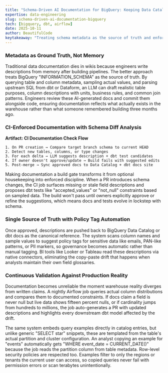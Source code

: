 ```yaml
---
title: "Schema-Driven AI Documentation for BigQuery: Keeping Data Catalogs Honest in CI/CD"
expertise: data-engineering
slug: schema-driven-ai-documentation-bigquery
tech: [bigquery, dbt, airflow]
date: 2025-10-11
author: BeautifulCode
keytakeaway: "Treating schema metadata as the source of truth and enforcing documentation updates in CI transforms data catalogs from stale wikis into living contracts that stay synchronized with production reality."
---
```


### Metadata as Ground Truth, Not Memory

Traditional data documentation dies in wikis because engineers write descriptions from memory after building pipelines. The better approach treats BigQuery "INFORMATION_SCHEMA" as the source of truth. By querying table and column metadata, sampling actual values, and parsing upstream SQL from dbt or Dataform, an LLM can draft realistic table purposes, column descriptions with units, business rules, and common join patterns. Engineers review these AI-generated docs and commit them alongside code, ensuring documentation reflects what actually exists in the warehouse rather than what someone remembered building three months ago.

### CI-Enforced Documentation with Schema Diff Analysis

**Artifact: CI Documentation Check Flow**

```text
1. On PR creation → Compare target branch schema to current HEAD
2. Detect new tables, columns, or type changes
3. For each delta → LLM suggests description + dbt test candidates
4. If owner doesn't approve/update → Build fails with suggested edits
5. Post-merge → Sync approved docs to Data Catalog + dbt docs site
```

Making documentation a build gate transforms it from optional housekeeping into enforced discipline. When a PR introduces schema changes, the CI job surfaces missing or stale field descriptions and proposes dbt tests like "accepted_values" or "not_null" constraints based on sampled data. The build won't pass until owners explicitly approve or refine the suggestions, which means docs and tests evolve in lockstep with schema.

### Single Source of Truth with Policy Tag Automation

Once approved, descriptions are pushed back to BigQuery Data Catalog or dbt docs as the canonical reference. The system scans column names and sample values to suggest policy tags for sensitive data like emails, PAN-like patterns, or PII markers, so governance becomes automatic rather than manual tagging. BI tools like Looker or Tableau read these descriptions via native connectors, eliminating the copy-paste drift that happens when analysts maintain their own field glossaries.

### Continuous Validation Against Production Reality

Documentation becomes unreliable the moment warehouse reality diverges from written claims. A nightly Airflow job queries actual column distributions and compares them to documented constraints. If docs claim a field is never null but live data shows fifteen percent nulls, or if cardinality jumps from hundreds to millions, the job auto-generates a PR with updated descriptions and highlights every downstream dbt model affected by the drift.

The same system embeds query examples directly in catalog entries, but unlike generic "SELECT star" snippets, these are templated from the table's actual partition and cluster configuration. An analyst copying an example for "events" automatically gets "WHERE event_date = CURRENT_DATE()" because the job reads the partition column from table metadata. Row-level security policies are respected too. Examples filter to only the regions or tenants the current user can access, so copied queries never fail with permission errors or scan terabytes unintentionally.